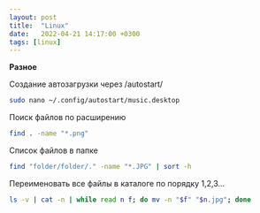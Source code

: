```yaml
---
layout: post
title:  "Linux"
date:   2022-04-21 14:17:00 +0300
tags: [linux]
---
```


**Разное**

Создание автозагрузки через /autostart/

```bash
sudo nano ~/.config/autostart/music.desktop
```

Поиск файлов по расширению

```bash
find . -name "*.png"
```

Список файлов в папке

```bash
find "folder/folder/." -name "*.JPG" | sort -h
```

Переименовать все файлы в каталоге по порядку 1,2,3...

```bash
ls -v | cat -n | while read n f; do mv -n "$f" "$n.jpg"; done
````